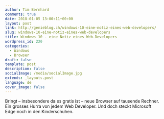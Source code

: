 ```yaml
---
author: Tim Bernhard
comments: true
date: 2018-01-05 13:00:11+00:00
layout: post
link: http://genieblog.ch/windows-10-eine-notiz-eines-web-developers/
slug: windows-10-eine-notiz-eines-web-developers
title: Windows 10 - eine Notiz eines Web-Developers
wordpress_id: 220
categories:
  - Windows
  - Browser
draft: false
template: post
description: false
socialImage: /media/socialImage.jpg
extends: _layouts.post
language: de
cover_image: false
---
```


Bringt – insbesondere da es gratis ist – neue Browser auf tausende Rechner. Ein grosses Hurra von jedem Web Developer. Und doch steckt Microsoft Edge noch in den Kinderschuhen.
